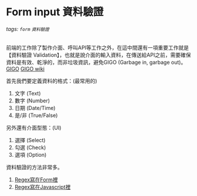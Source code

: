 # Form input 資料驗證
###### tags: `form` `資料驗證`

前端的工作除了製作介面、呼叫API等工作之外，在這中間還有一項重要工作就是【資料驗證 Validation】，也就是說介面的輸入資料，在傳送給API之前，需要確保資料是有效、乾淨的，而非垃圾資訊，避免GIGO (Garbage in, garbage out)。
[GIGO](http://blog.udn.com/FuChen/20616916)
[GIGO wiki](https://zh.wikipedia.org/wiki/%E5%9E%83%E5%9C%BE%E8%BF%9B%EF%BC%8C%E5%9E%83%E5%9C%BE%E5%87%BA)

首先我們要定義資料的格式：(最常用的)
1. 文字 (Text)
2. 數字 (Number)
3. 日期 (Date/Time)
4. 是/非 (True/False)

另外還有介面型態：(UI)
1. 選擇 (Select)
2. 勾選 (Check)
3. 選項 (Option)

資料驗證的方法非常多。
1. [Regex寫在Form裡](https://github.com/capeta0507/data_validate/tree/master/Regex_Form)
2. [Regex寫在Javascript裡](https://github.com/capeta0507/data_validate/tree/master/Regex_JS)
